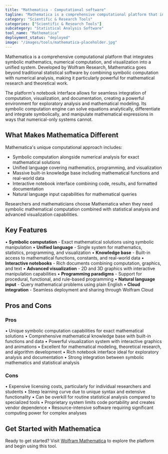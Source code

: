 ```yaml
---
title: "Mathematica - Computational software"
tagline: "Mathematica is a comprehensive computational platform that integrates symbolic mathematics, numerical computation, and visualization..."
category: "Scientific & Research Tools"
categories: ["Scientific & Research Tools"]
subcategory: "Statistical Analysis Software"
tool_name: "Mathematica"
deployment_status: "deployed"
image: "/images/tools/mathematica-placeholder.jpg"
---
```


Mathematica is a comprehensive computational platform that integrates symbolic mathematics, numerical computation, and visualization into a unified system. Developed by Wolfram Research, Mathematica goes beyond traditional statistical software by combining symbolic computation with numerical analysis, making it particularly powerful for mathematical research and theoretical work.

The platform's notebook interface allows for seamless integration of computation, visualization, and documentation, creating a powerful environment for exploratory analysis and mathematical modeling. Its symbolic computation engine can solve equations analytically, differentiate and integrate symbolically, and manipulate mathematical expressions in ways that numerical-only systems cannot.

## What Makes Mathematica Different

Mathematica's unique computational approach includes:
- Symbolic computation alongside numerical analysis for exact mathematical solutions
- Unified language covering mathematics, programming, and visualization
- Massive built-in knowledge base including mathematical functions and real-world data
- Interactive notebook interface combining code, results, and formatted documentation
- Natural language input capabilities for mathematical queries

Researchers and mathematicians choose Mathematica when they need symbolic mathematical computation combined with statistical analysis and advanced visualization capabilities.

## Key Features

• **Symbolic computation** - Exact mathematical solutions using symbolic manipulation
• **Unified language** - Single system for mathematics, statistics, programming, and visualization
• **Knowledge base** - Built-in access to mathematical functions, constants, and real-world data
• **Interactive notebooks** - Rich documents combining computation, graphics, and text
• **Advanced visualization** - 2D and 3D graphics with interactive manipulation capabilities
• **Programming paradigms** - Support for procedural, functional, and rule-based programming
• **Natural language input** - Query mathematical problems using plain English
• **Cloud integration** - Seamless deployment and sharing through Wolfram Cloud

## Pros and Cons

### Pros
• Unique symbolic computation capabilities for exact mathematical solutions
• Comprehensive mathematical knowledge base with built-in functions and data
• Powerful visualization system with interactive graphics and animations
• Excellent for mathematical modeling, theoretical research, and algorithm development
• Rich notebook interface ideal for exploratory analysis and documentation
• Strong integration between symbolic mathematics and statistical analysis

### Cons
• Expensive licensing costs, particularly for individual researchers and students
• Steep learning curve due to unique syntax and extensive functionality
• Can be overkill for routine statistical analysis compared to specialized tools
• Proprietary system limits code portability and creates vendor dependence
• Resource-intensive software requiring significant computing power for complex analyses

## Get Started with Mathematica

Ready to get started? Visit [Wolfram Mathematica](https://www.wolfram.com/mathematica/) to explore the platform and begin using this tool.